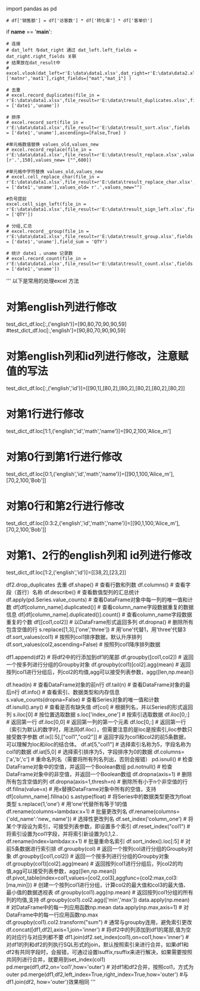 
import pandas as pd

    # df['销售额'] = df['访客数'] * df['转化率'] * df['客单价']

if __name__ == '__main__':

    # 连接
    # dat_left 与dat_right 通过 dat_left.left_fields = dat_right.right_fields 关联
    # 结果放在dat_result中
    # excel.vlook(dat_left=r'E:\data\data1.xlsx',dat_right=r'E:\data\data2.xlsx',dat_result=r'E:\data\tresult_vlook.xlsx',left_fields=['matnr','mat1'],right_fields=["mat","mat_1"] )

    # 去重
    # excel.record_duplicates(file_in = r'E:\data\data1.xlsx',file_result=r'E:\data\tresult_duplicates.xlsx',fields = ['date1','uname'])

    # 排序
    # excel.record_sort(file_in = r'E:\data\data1.xlsx',file_result=r'E:\data\tresult_sort.xlsx',fields = ['date1','uname'],ascendings=[False,True] )

    #单元格数值替换 values_old,values_new
    # excel.record_replace(file_in = r'E:\data\data1.xlsx',file_result=r'E:\data\tresult_replace.xlsx',values_old= [r'.',150],values_new= ["",680])

    #单元格中字符替换 values_old,values_new
    # excel.cell_replace_char(file_in = r'E:\data\data1.xlsx',file_result=r'E:\data\tresult_replace_char.xlsx',fields = ['date1','uname'],values_old= r'.',values_new="")

    #负号提前
    excel.cell_sign_left(file_in = r'E:\data\data1.xlsx',file_result=r'E:\data\tresult_sign_left.xlsx',fields = ['QTY'])

    # 分组,汇总
    # excel.record__group(file_in = r'E:\data\data1.xlsx',file_result=r'E:\data\tresult_group.xlsx',fields = ['date1','uname'],field_sum = 'QTY')

    # 统计 date1 ，uname 记录数
    # excel.record_count(file_in = r'E:\data\data1.xlsx',file_result=r'E:\data\tresult_count.xlsx',fields = ['date1','uname'])




'''
以下是常用的处理excel 方法

# 对第english列进行修改
test_dict_df.loc[:,('english')]=[90,80,70,90,90,59]
#test_dict_df.loc[:,'english']=[90,80,70,90,90,59]
# 对第english列和id列进行修改，注意赋值的写法
test_dict_df.loc[:,('english','id')]=[[90,1],[80,2],[80,2],[80,2],[80,2],[80,2]]

# 对第1行进行修改
test_dict_df.loc[1:1,('english','id','math','name')]=[90,2,100,'Alice_m']
# 对第0行到第1行进行修改
test_dict_df.loc[0:1,('english','id','math','name')]=[[90,1,100,'Alice_m'],[70,2,100,'Bob']]
# 对第0行和第2行进行修改
test_dict_df.loc[0:3:2,('english','id','math','name')]=[[90,1,100,'Alice_m'],[70,2,100,'Bob']]


# 对第1、2行的english列和 id列进行修改
test_dict_df.loc[1:2,('english','id')]=[[38,2],[23,2]]

df2.drop_duplicates 去重
df.shape() # 查看⾏数和列数
df.columns() # 查看字段（⾸⾏）名称
df.describe() # 查看数值型列的汇总统计
df.apply(pd.Series.value_counts) # 查看DataFrame对象中每⼀列的唯⼀值和计数
df[df[column_name].duplicated()] # 查看column_name字段数据重复的数据信息
df[df[column_name].duplicated()].count() # 查看column_name字段数据重复的个数
df[[col1,col2]] # 以DataFrame形式返回多列
df.dropna() # 删除所有包含空值的⾏
s.replace([1,3],['one','three']) # ⽤'one'代替1，⽤'three'代替3
df.sort_values(col1) # 按照列col1排序数据，默认升序排列
df.sort_values(col2,ascending=False) # 按照列col1降序排列数据

df1.append(df2) # 将df2中的⾏添加到df1的尾部
df.groupby([col1,col2]) # 返回⼀个按多列进⾏分组的Groupby对象
df.groupby(col1)[col2].agg(mean) # 返回按列col1进⾏分组后，列col2的均值,agg可以接受列表参数，agg([len,np.mean])


df.head(n) # 查看DataFrame对象的前n⾏
df.tail(n) # 查看DataFrame对象的最后n⾏
df.info() # 查看索引、数据类型和内存信息
 s.value_counts(dropna=False) # 查看Series对象的唯⼀值和计数
df.isnull().any() # 查看是否有缺失值
df[col] # 根据列名，并以Series的形式返回列
s.iloc[0] # 按位置选取数据
s.loc['index_one'] # 按索引选取数据
df.iloc[0,:] # 返回第⼀⾏
df.iloc[0,0] # 返回第⼀列的第⼀个元素
df.loc[0,:] # 返回第⼀⾏（索引为默认的数字时，⽤法同df.iloc），但需要注意的是loc是按索引,iloc参数只接受数字参数
df.ix[[:5],["col1","col2"]] # 返回字段为col1和col2的前5条数据，可以理解为loc和iloc的结合体。
df.at[5,"col1"] # 选择索引名称为5，字段名称为col1的数据
df.iat[5,0] # 选择索引排序为5，字段排序为0的数据
df.columns= ['a','b','c'] # 重命名列名（需要将所有列名列出，否则会报错）
pd.isnull() # 检查DataFrame对象中的空值，并返回⼀个Boolean数组
pd.notnull() # 检查DataFrame对象中的⾮空值，并返回⼀个Boolean数组
df.dropna(axis=1) # 删除所有包含空值的列
df.dropna(axis=1,thresh=n) # 删除所有⼩于n个⾮空值的⾏
df.fillna(value=x) # ⽤x替换DataFrame对象中所有的空值，⽀持
df[column_name].fillna(x)
s.astype(float) # 将Series中的数据类型更改为float类型
s.replace(1,'one') # ⽤‘one'代替所有等于1的值
df.rename(columns=lambdax:x+1) # 批量更改列名
df.rename(columns={'old_name':'new_ name'}) # 选择性更改列名
df.set_index('column_one') # 将某个字段设为索引，可接受列表参数，即设置多个索引
df.reset_index("col1") # 将索引设置为col1字段，并将索引新设置为0,1,2..
df.rename(index=lambdax:x+1) # 批量重命名索引
df.sort_index().loc[:5] # 对前5条数据进⾏索引排
df.groupby(col) # 返回⼀个按列col进⾏分组的Groupby对象
df.groupby([col1,col2]) # 返回⼀个按多列进⾏分组的Groupby对象
df.groupby(col1)[col2].agg(mean) # 返回按列col1进⾏分组后，列col2的均值,agg可以接受列表参数，agg([len,np.mean])
df.pivot_table(index=col1,values=[col2,col3],aggfunc={col2:max,col3:[ma,min]}) # 创建⼀个按列col1进⾏分组，计算col2的最⼤值和col3的最⼤值、最⼩值的数据透视表
df.groupby(col1).agg(np.mean) # 返回按列col1分组的所有列的均值,⽀持
df.groupby(col1).col2.agg(['min','max'])
data.apply(np.mean) # 对DataFrame中的每⼀列应⽤函数np.mean
data.apply(np.max,axis=1) # 对DataFrame中的每⼀⾏应⽤函数np.max
df.groupby(col1).col2.transform("sum") # 通常与groupby连⽤，避免索引更改
df.concat([df1,df2],axis=1,join='inner') # 将df2中的列添加到df1的尾部,值为空的对应⾏与对应列都不要
df1.join(df2.set_index(col1),on=col1,how='inner') # 对df1的列和df2的列执⾏SQL形式的join，默认按照索引来进⾏合并，如果df1和df2有共同字段时，会报错，可通过设置lsuffix,rsuffix来进⾏解决，如果需要按照共同列进⾏合并，就要⽤到set_index(col1)
pd.merge(df1,df2,on='col1',how='outer') # 对df1和df2合并，按照col1，⽅式为outer
pd.merge(df1,df2,left_index=True,right_index=True,how='outer') #与 df1.join(df2, how='outer')效果相同
'''